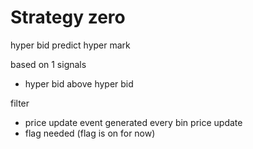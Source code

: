 # Strategy zero
hyper bid predict hyper mark

based on 1 signals
- hyper bid above hyper bid

filter
- price update event generated every bin price update
- flag needed (flag is on for now)
